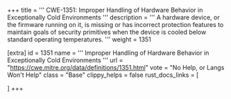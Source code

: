 +++
title = '''
CWE-1351: Improper Handling of Hardware Behavior in Exceptionally Cold Environments
'''
description	= '''
A hardware device, or the firmware running on it, is missing or has incorrect protection features to maintain goals of security primitives when the device is cooled below standard operating temperatures.
'''
weight = 1351

[extra]
id = 1351
name = '''
Improper Handling of Hardware Behavior in Exceptionally Cold Environments
'''
url = "https://cwe.mitre.org/data/definitions/1351.html"
vote = "No Help, or Langs Won't Help"
class = "Base"
clippy_helps = false
rust_docs_links = [
	
]
+++
